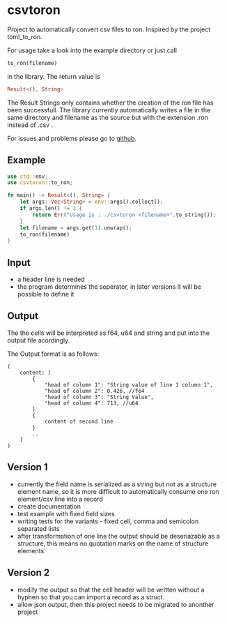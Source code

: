 # csvtoron

Project to automatically convert csv files to ron. Inspired by the project toml_to_ron.

For usage take a look into the example directory or just call

```rust
to_ron(filename)
```

in the library. The return value is

```rust
Result<(), String>
```

The Result Strings only contains whether the creation of the ron file has been successfull. The library currently automatically writes a file in the same directory and filename as the source but with the extension .ron instead of .csv .  

For issues and problems please go to [github](https://github.com/hartmut/csvtoron).

## Example

```rust
use std::env;
use csvtoron::to_ron;

fn main() -> Result<(), String> {
    let args: Vec<String> = env::args().collect();
    if args.len() != 2 {
        return Err("Usage is : ./csvtoron <filename>".to_string());
    }
    let filename = args.get(1).unwrap();
    to_ron(filename)
}
```

## Input

- a header line is needed
- the program determines the seperator, in later versions it will be possible to define it

## Output

The the cells will be interpreted as f64, u64 and string and put into the output file acordingly.

The Output format is as follows:

```ron
(
    content: [
        { 
            "head of column 1": "String value of line 1 column 1",
            "head of column 2": 0.426, //f64
            "head of column 3": "String Value",
            "head of column 4": 713, //u64
        }
        {
            content of second line
        }
        ..
    ]
)
```

## Version 1

- currently the field name is serialized as a string but not  as a structure element name, so it is more difficult to automatically consume one ron element/csv line into a record
- create documentation
- test example with fixed field sizes
- writing tests for the variants - fixed cell, comma and semicolon separated lists
- after transformation of one line the output should be deseriazable as a structure, this means no quotation marks on the name of structure elements

## Version 2

- modify the output so that the cell header will be written without a hyphen so that you can import a record as a struct.
- allow json output, then this project needs to be migrated to anonther project
